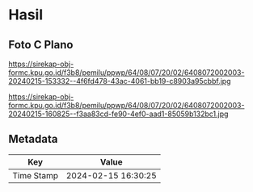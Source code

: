 # Hasil

## Foto C Plano

https://sirekap-obj-formc.kpu.go.id/f3b8/pemilu/ppwp/64/08/07/20/02/6408072002003-20240215-153332--4f6fd478-43ac-4061-bb19-c8903a95cbbf.jpg

https://sirekap-obj-formc.kpu.go.id/f3b8/pemilu/ppwp/64/08/07/20/02/6408072002003-20240215-160825--f3aa83cd-fe90-4ef0-aad1-85059b132bc1.jpg


## Metadata

| Key        | Value               |
| ---------- | ------------------- |
| Time Stamp | 2024-02-15 16:30:25 |



